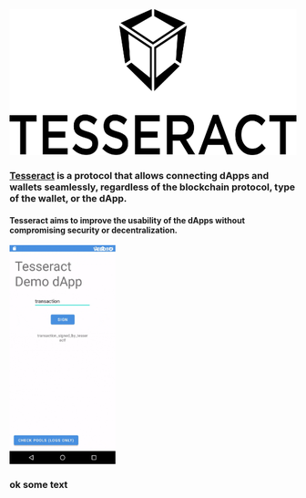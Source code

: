 <p align="center">
	<a href="http://tesseract.one/">
		<img alt="Tesseract" src ="https://raw.githubusercontent.com/tesseract-one/.github/main/VerticalBlack.svg" height=256/>
	</a>
</p>

### [Tesseract](https://tesseract.one/) is a protocol that allows connecting dApps and wallets seamlessly, regardless of the blockchain protocol, type of the wallet, or the dApp.

#### Tesseract aims to improve the usability of the dApps without compromising security or decentralization.

<!-- ### ![Tesseract Demo](https://raw.githubusercontent.com/tesseract-one/.github/main/android-demo-384.gif) Text follows here -->

<p align="left">
	<img alt="Tesseract Demo" src ="https://raw.githubusercontent.com/tesseract-one/.github/main/android-demo.gif" height=384/>
	<h3>ok some text</h3>
</p>

<!--

**Here are some ideas to get you started:**

🙋‍♀️ A short introduction - what is your organization all about?
🌈 Contribution guidelines - how can the community get involved?
👩‍💻 Useful resources - where can the community find your docs? Is there anything else the community should know?
🍿 Fun facts - what does your team eat for breakfast?
🧙 Remember, you can do mighty things with the power of [Markdown](https://docs.github.com/github/writing-on-github/getting-started-with-writing-and-formatting-on-github/basic-writing-and-formatting-syntax)
-->
